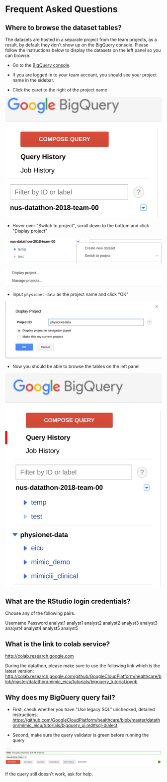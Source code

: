 # Frequent Asked Questions

## Where to browse the dataset tables?

The datasets are hosted in a separate project from the team projects, as a result, by default they don't show up on the BigQuery console. Please follow the instructions below to display the datasets on the left panel so you can browse.

* Go to the [BigQuery console](https://bigquery.cloud.google.com/welcome).

* If you are logged in to your team account, you should see your project name in the sidebar.

* Click the caret to the right of the project name

![Caret](tutorials/images/caret.png)

* Hover over "Switch to project", scroll down to the bottom and click "Display project"

![Switch project](tutorials/images/switch_project.png)

![Display project](tutorials/images/display_project.png)

* Input `physionet-data` as the project name and click "OK"

![Add project](tutorials/images/add_project.png)

* Now you should be able to browse the tables on the left panel

![Browse datasets](tutorials/images/datasets.png)

## What are the RStudio login credentials?

Choose any of the following pairs.

Username Password
analyst1 analyst1
analyst2 analyst2
analyst3 analyst3
analyst4 analyst4
analyst5 analyst5

## What is the link to colab service?

http://colab.research.google.com

During the datathon, please make sure to use the following link which is the latest version: http://colab.research.google.com/github/GoogleCloudPlatform/healthcare/blob/master/datathon/mimic_eicu/tutorials/bigquery_tutorial.ipynb

## Why does my BigQuery query fail?

* First, check whether you have "Use legacy SQL" unchecked, detailed instructions: https://github.com/GoogleCloudPlatform/healthcare/blob/master/datathon/mimic_eicu/tutorials/bigquery_ui.md#sql-dialect

* Second, make sure the query validator is green before running the query

![Query validator](tutorials/images/query_validator.png)

If the query still doesn't work, ask for help.
